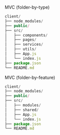 

MVC (folder-by-type)

```javascript
client/
├── node_modules/
├── public/
├── src/
│   ├── components/
│   ├── pages/
│   ├── services/
│   ├── utils/
│   ├── App.js
│   └── index.js
├── package.json
└── README.md
```

MVC (folder-by-feature)

```javascript
client/
├── node_modules/
├── public/
├── src/
│   ├── modules/
│   ├── shared/
│   ├── App.js
│   └── index.js
├── package.json
└── README.md
```